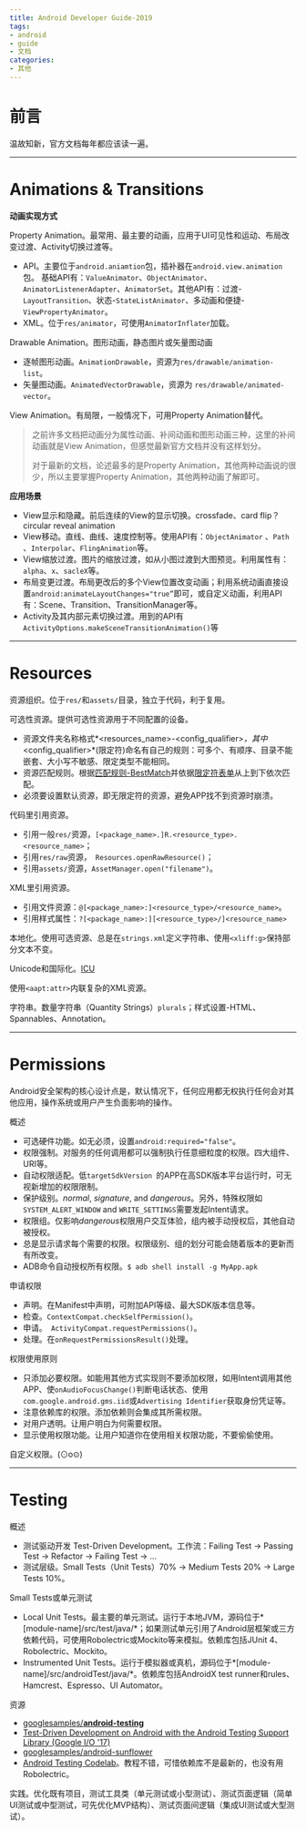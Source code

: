 ```yaml
---
title: Android Developer Guide-2019
tags:
- android
- guide
- 文档
categories:
- 其他
---
```


# 前言

温故知新，官方文档每年都应该读一遍。

---

# Animations & Transitions

**动画实现方式** 

Property Animation。最常用、最主要的动画，应用于UI可见性和运动、布局改变过渡、Activity切换过渡等。 

- API。主要位于`android.aniamtion`包，插补器在`android.view.animation`包。 基础API有：`ValueAnimator`、`ObjectAnimator`、`AnimatorListenerAdapter`、`AnimatorSet`。其他API有：过渡-`LayoutTransition`、状态-`StateListAnimator`、多动画和便捷-`ViewPropertyAnimator`。
- XML。位于`res/animator`，可使用`AnimatorInflater`加载。

Drawable Animation。图形动画，静态图片或矢量图动画 

- 逐帧图形动画。`AnimationDrawable`，资源为`res/drawable/animation-list`。 
- 矢量图动画。`AnimatedVectorDrawable`，资源为 `res/drawable/animated-vector`。 

View Animation。有局限，一般情况下，可用Property Animation替代。 

> 之前许多文档把动画分为属性动画、补间动画和图形动画三种，这里的补间动画就是View Animation，但感觉最新官方文档并没有这样划分。
>
> 对于最新的文档，论述最多的是Property Animation，其他两种动画说的很少，所以主要掌握Property Animation，其他两种动画了解即可。

**应用场景** 

- View显示和隐藏。前后连续的View的显示切换。crossfade、card flip？circular reveal animation 
- View移动。直线、曲线、速度控制等。使用API有：`ObjectAnimator` 、`Path` 、`Interpolar`、`FlingAnimation`等。 
- View缩放过渡。图片的缩放过渡，如从小图过渡到大图预览。利用属性有：`alpha`、`x`、`sacleX`等。 
- 布局变更过渡。布局更改后的多个View位置改变动画；利用系统动画直接设置`android:animateLayoutChanges="true”`即可，或自定义动画，利用API有：Scene、Transition、TransitionManager等。 
- Activity及其内部元素切换过渡。用到的API有`ActivityOptions.makeSceneTransitionAnimation()`等 

---

# Resources

资源组织。位于`res/`和`assets/`目录，独立于代码，利于复用。

可选性资源。提供可选性资源用于不同配置的设备。

* 资源文件夹名称格式*<resources_name>-<config_qualifier>*，其中*<config_qualifier>*(限定符)命名有自己的规则：可多个、有顺序、目录不能嵌套、大小写不敏感、限定类型不能相同。
* 资源匹配规则。根据[匹配规则-BestMatch](https://developer.android.com/guide/topics/resources/providing-resources#BestMatch)并依据[限定符表单](https://developer.android.com/guide/topics/resources/providing-resources#table2)从上到下依次匹配。
* 必须要设置默认资源，即无限定符的资源，避免APP找不到资源时崩溃。

代码里引用资源。

* 引用一般`res/`资源，`[<package_name>.]R.<resource_type>.<resource_name>`；
* 引用`res/raw`资源，` Resources.openRawResource()`；
* 引用`assets/`资源，`AssetManager.open("filename")`。

XML里引用资源。

* 引用文件资源：`@[<package_name>:]<resource_type>/<resource_name>`。
* 引用样式属性：`?[<package_name>:][<resource_type>/]<resource_name>`

本地化。使用可选资源、总是在`strings.xml`定义字符串、使用`<xliff:g>`保持部分文本不变。

Unicode和国际化。[ICU](http://userguide.icu-project.org/icufaq#TOC-How-is-the-ICU-licensed-)

使用`<aapt:attr>`内联复杂的XML资源。

字符串。数量字符串（Quantity Strings）`plurals`；样式设置-HTML、Spannables、Annotation。

---

# Permissions

Android安全架构的核心设计点是，默认情况下，任何应用都无权执行任何会对其他应用，操作系统或用户产生负面影响的操作。

概述

* 可选硬件功能。如无必须，设置`android:required="false"`。
* 权限强制。对服务的任何调用都可以强制执行任意细粒度的权限。四大组件、URI等。
* 自动权限适配。低`targetSdkVersion `的APP在高SDK版本平台运行时，可无视新增加的权限限制。
* 保护级别。*normal*, *signature*, and *dangerous*。另外，特殊权限如 `SYSTEM_ALERT_WINDOW` and `WRITE_SETTINGS`需要发起Intent请求。
* 权限组。仅影响*dangerous*权限用户交互体验，组内被手动授权后，其他自动被授权。
* 总是显示请求每个需要的权限。权限级别、组的划分可能会随着版本的更新而有所改变。
* ADB命令自动授权所有权限。`$ adb shell install -g MyApp.apk`

申请权限

* 声明。在Manifest中声明，可附加API等级、最大SDK版本信息等。
* 检查。`ContextCompat.checkSelfPermission()`。
* 申请。` ActivityCompat.requestPermissions()`。
* 处理。在`onRequestPermissionsResult()`处理。

权限使用原则

- 只添加必要权限。如能用其他方式实现则不要添加权限，如用Intent调用其他APP、使`onAudioFocusChange()`判断电话状态、使用`com.google.android.gms.iid`或`Advertising Identifier`获取身份凭证等。
- 注意依赖库的权限。添加依赖则会集成其所需权限。
- 对用户透明。让用户明白为何需要权限。
- 显示使用权限功能。让用户知道你在使用相关权限功能，不要偷偷使用。

自定义权限。(⊙o⊙)

---

# Testing

概述

* 测试驱动开发 Test-Driven Development。工作流：Failing Test -> Passing Test -> Refactor -> Failing Test -> ... 
* 测试层级。Small Tests（Unit Tests）70% -> Medium Tests 20% -> Large Tests 10%。

Small Tests或单元测试

- Local Unit Tests。最主要的单元测试。运行于本地JVM，源码位于*[module-name]/src/test/java/*；如果测试单元引用了Android层框架或三方依赖代码，可使用Robolectric或Mockito等来模拟。依赖库包括JUnit 4、Robolectric、Mockito。
- Instrumented Unit Tests。运行于模拟器或真机，源码位于*[module-name]/src/androidTest/java/*。依赖库包括AndroidX test runner和rules、Hamcrest、Espresso、UI Automator。

资源

- [googlesamples/**android-testing**](https://github.com/googlesamples/android-testing)
- [Test-Driven Development on Android with the Android Testing Support Library (Google I/O '17)](https://www.youtube.com/watch?v=pK7W5npkhho&start=111)
- [googlesamples/android-sunflower](https://github.com/googlesamples/android-sunflower)
- [Android Testing Codelab](https://codelabs.developers.google.com/codelabs/android-testing/index.html#0)。教程不错，可惜依赖库不是最新的，也没有用Robolectric。

实践。优化既有项目，测试工具类（单元测试或小型测试）、测试页面逻辑（简单UI测试或中型测试，可先优化MVP结构）、测试页面间逻辑（集成UI测试或大型测试）。